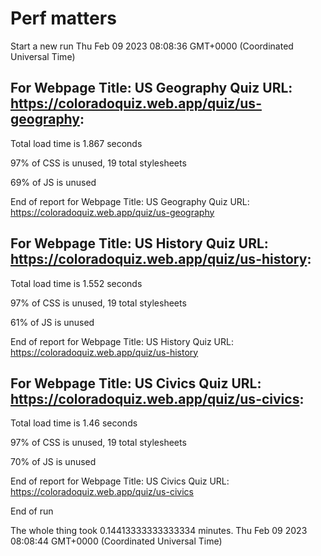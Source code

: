 # Perf matters


Start a new run
Thu Feb 09 2023 08:08:36 GMT+0000 (Coordinated Universal Time)








## For Webpage Title: US Geography Quiz URL: https://coloradoquiz.web.app/quiz/us-geography: 


Total load time is 1.867 seconds


97% of CSS is unused, 19 total stylesheets


69% of JS is unused


End of report for Webpage Title: US Geography Quiz URL: https://coloradoquiz.web.app/quiz/us-geography




## For Webpage Title: US History Quiz URL: https://coloradoquiz.web.app/quiz/us-history: 


Total load time is 1.552 seconds


97% of CSS is unused, 19 total stylesheets


61% of JS is unused


End of report for Webpage Title: US History Quiz URL: https://coloradoquiz.web.app/quiz/us-history




## For Webpage Title: US Civics Quiz URL: https://coloradoquiz.web.app/quiz/us-civics: 


Total load time is 1.46 seconds


97% of CSS is unused, 19 total stylesheets


70% of JS is unused


End of report for Webpage Title: US Civics Quiz URL: https://coloradoquiz.web.app/quiz/us-civics


End of run


The whole thing took 0.14413333333333334 minutes.
Thu Feb 09 2023 08:08:44 GMT+0000 (Coordinated Universal Time)




